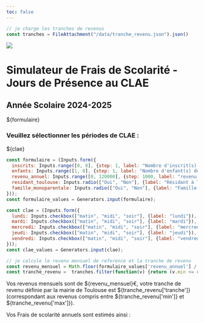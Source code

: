 ```yaml
---
toc: false
---
```


```js
// je charge les tranches de revenus
const tranches = FileAttachment("/data/tranche_revenu.json").json()
```

<div class="grid grid-cols-2">
  <div>
    <img src="/Garoneta_logo3C.png"> 
  </div>
  <div>
    <h1>Simulateur de Frais de Scolarité - Jours de Présence au CLAE</h1>
    <h2> Année Scolaire 2024-2025 </h2>
  </div>
</div>

<div class="grid grid-cols-2">
  <div class="card">
  ${formulaire}
  </div>  
  <div class="card">
  <h3> Veuillez sélectionner les périodes de CLAE : </h3>



  ${clae}
  </div>
</div>


```js
const formulaire = (Inputs.form({
  inscrits: Inputs.range([0, 8], {step: 1, label: "Nombre d'inscrit(s) en calandrette"}),
  enfants: Inputs.range([1, 8], {step: 1, label: "Nombre d'enfant(s) de la famille"}),
  revenu_annuel: Inputs.range([0, 120000], {step: 1000, label: "revenu fiscal de référence annuel des parents ou représentant légaux"}),
  residant_toulouse: Inputs.radio(["Oui", "Non"], {label: "Résidant à Toulouse", value: null, format: (x) => x ?? "Abstain"}),
  famille_monoparentale: Inputs.radio(["Oui", "Non"], {label: "Famille monoparentale", value: null, format: (x) => x ?? "Abstain"}, 'toto')
}));
const formulaire_values = Generators.input(formulaire);
```

```js
const clae = (Inputs.form({
  lundi: Inputs.checkbox(["matin", "midi", "soir"], {label: "lundi"}),
  mardi: Inputs.checkbox(["matin", "midi", "soir"], {label: "mardi"}),
  mercredi: Inputs.checkbox(["matin", "midi", "soir"], {label: "mercredi"}),
  jeudi: Inputs.checkbox(["matin", "midi", "soir"], {label: "jeudi"}),
  vendredi: Inputs.checkbox(["matin", "midi", "soir"], {label: "vendredi"})
}));
const clae_values = Generators.input(clae);
```



```js
// je calcule le revenu mensuel de reference et la tranche de revenu
const revenu_mensuel = Math.floor(formulaire_values['revenu_annuel'] / 12)   
const tranche_revenu =  tranches.filter(function(v) {return (v.min <= revenu_mensuel) & (v.max> revenu_mensuel);})[0]
```

Vos revenus mensuels sont de ${revenu_mensuel}€, votre tranche de revenu définie par la mairie de Toulouse est ${tranche_revenu['tranche']} (correspondant aux revenus compris entre  ${tranche_revenu['min']} et ${tranche_revenu['max']}).  


Vos Frais de scolarité annuels sont estimés ainsi : 